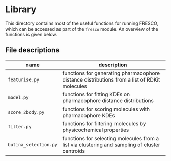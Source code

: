 # Library

This directory contains most of the useful functions for running FRESCO, which can be accessed as part of the `fresco` module. An overview of the functions is given below.

## File descriptions

| name  | description |
| --- | --- |
| `featurise.py` | functions for generating pharmacophore distance distributions from a list of RDKit molecules|
| `model.py` | functions for fitting KDEs on pharmacophore distance distributions |
| `score_2body.py` | functions for scoring molecules with pharmacophore KDEs |
| `filter.py`| functions for filtering molecules by physicochemical properties |
| `butina_selection.py`| functions for selecting molecules from a list via clustering and sampling of cluster centroids |
